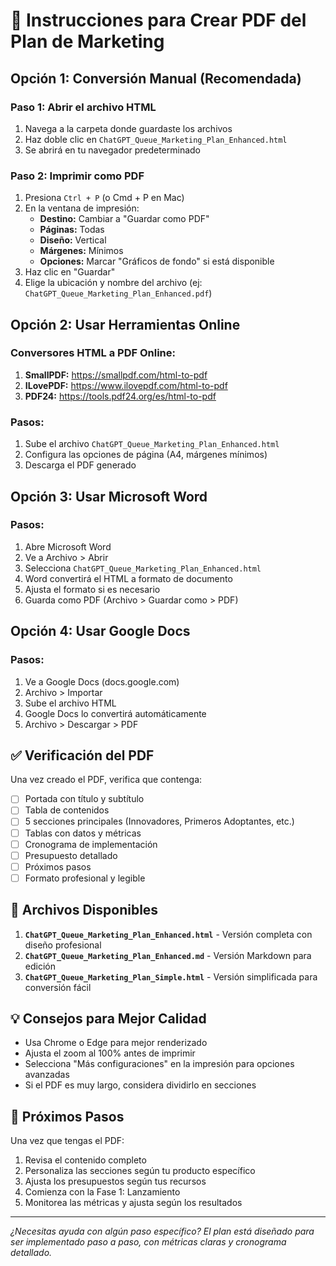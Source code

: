 # 📄 Instrucciones para Crear PDF del Plan de Marketing

## Opción 1: Conversión Manual (Recomendada)

### Paso 1: Abrir el archivo HTML
1. Navega a la carpeta donde guardaste los archivos
2. Haz doble clic en `ChatGPT_Queue_Marketing_Plan_Enhanced.html`
3. Se abrirá en tu navegador predeterminado

### Paso 2: Imprimir como PDF
1. Presiona `Ctrl + P` (o Cmd + P en Mac)
2. En la ventana de impresión:
   - **Destino:** Cambiar a "Guardar como PDF"
   - **Páginas:** Todas
   - **Diseño:** Vertical
   - **Márgenes:** Mínimos
   - **Opciones:** Marcar "Gráficos de fondo" si está disponible
3. Haz clic en "Guardar"
4. Elige la ubicación y nombre del archivo (ej: `ChatGPT_Queue_Marketing_Plan_Enhanced.pdf`)

## Opción 2: Usar Herramientas Online

### Conversores HTML a PDF Online:
1. **SmallPDF:** https://smallpdf.com/html-to-pdf
2. **ILovePDF:** https://www.ilovepdf.com/html-to-pdf
3. **PDF24:** https://tools.pdf24.org/es/html-to-pdf

### Pasos:
1. Sube el archivo `ChatGPT_Queue_Marketing_Plan_Enhanced.html`
2. Configura las opciones de página (A4, márgenes mínimos)
3. Descarga el PDF generado

## Opción 3: Usar Microsoft Word

### Pasos:
1. Abre Microsoft Word
2. Ve a Archivo > Abrir
3. Selecciona `ChatGPT_Queue_Marketing_Plan_Enhanced.html`
4. Word convertirá el HTML a formato de documento
5. Ajusta el formato si es necesario
6. Guarda como PDF (Archivo > Guardar como > PDF)

## Opción 4: Usar Google Docs

### Pasos:
1. Ve a Google Docs (docs.google.com)
2. Archivo > Importar
3. Sube el archivo HTML
4. Google Docs lo convertirá automáticamente
5. Archivo > Descargar > PDF

## ✅ Verificación del PDF

Una vez creado el PDF, verifica que contenga:
- [ ] Portada con título y subtítulo
- [ ] Tabla de contenidos
- [ ] 5 secciones principales (Innovadores, Primeros Adoptantes, etc.)
- [ ] Tablas con datos y métricas
- [ ] Cronograma de implementación
- [ ] Presupuesto detallado
- [ ] Próximos pasos
- [ ] Formato profesional y legible

## 🎯 Archivos Disponibles

1. **`ChatGPT_Queue_Marketing_Plan_Enhanced.html`** - Versión completa con diseño profesional
2. **`ChatGPT_Queue_Marketing_Plan_Enhanced.md`** - Versión Markdown para edición
3. **`ChatGPT_Queue_Marketing_Plan_Simple.html`** - Versión simplificada para conversión fácil

## 💡 Consejos para Mejor Calidad

- Usa Chrome o Edge para mejor renderizado
- Ajusta el zoom al 100% antes de imprimir
- Selecciona "Más configuraciones" en la impresión para opciones avanzadas
- Si el PDF es muy largo, considera dividirlo en secciones

## 🚀 Próximos Pasos

Una vez que tengas el PDF:
1. Revisa el contenido completo
2. Personaliza las secciones según tu producto específico
3. Ajusta los presupuestos según tus recursos
4. Comienza con la Fase 1: Lanzamiento
5. Monitorea las métricas y ajusta según los resultados

---

*¿Necesitas ayuda con algún paso específico? El plan está diseñado para ser implementado paso a paso, con métricas claras y cronograma detallado.*
